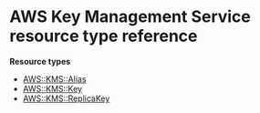 # AWS Key Management Service resource type reference<a name="AWS_KMS"></a>

**Resource types**

- [AWS::KMS::Alias](aws-resource-kms-alias.md)
- [AWS::KMS::Key](aws-resource-kms-key.md)
- [AWS::KMS::ReplicaKey](aws-resource-kms-replicakey.md)
